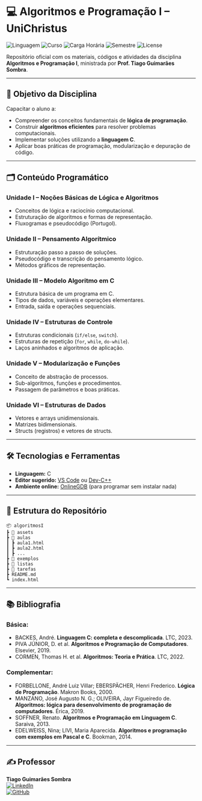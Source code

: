 # 💻 Algoritmos e Programação I – UniChristus

![Linguagem](https://img.shields.io/badge/Linguagem-C-blue?logo=c)
![Curso](https://img.shields.io/badge/Curso-Sistemas%20de%20Informa%C3%A7%C3%A3o-success)
![Carga Horária](https://img.shields.io/badge/Carga%20Hor%C3%A1ria-80h-lightblue)
![Semestre](https://img.shields.io/badge/Semestre-2025.2-orange)
![License](https://img.shields.io/badge/License-MIT-lightgrey)

Repositório oficial com os materiais, códigos e atividades da disciplina **Algoritmos e Programação I**, ministrada por **Prof. Tiago Guimarães Sombra**.

---

## 🎯 **Objetivo da Disciplina**

Capacitar o aluno a:

- Compreender os conceitos fundamentais de **lógica de programação**.
- Construir **algoritmos eficientes** para resolver problemas computacionais.
- Implementar soluções utilizando a **linguagem C**.
- Aplicar boas práticas de programação, modularização e depuração de código.

---

## 🗂 **Conteúdo Programático**

### **Unidade I – Noções Básicas de Lógica e Algoritmos**
- Conceitos de lógica e raciocínio computacional.
- Estruturação de algoritmos e formas de representação.
- Fluxogramas e pseudocódigo (Portugol).

### **Unidade II – Pensamento Algorítmico**
- Estruturação passo a passo de soluções.
- Pseudocódigo e transcrição do pensamento lógico.
- Métodos gráficos de representação.

### **Unidade III – Modelo Algoritmo em C**
- Estrutura básica de um programa em C.
- Tipos de dados, variáveis e operações elementares.
- Entrada, saída e operações sequenciais.

### **Unidade IV – Estruturas de Controle**
- Estruturas condicionais (`if/else`, `switch`).
- Estruturas de repetição (`for`, `while`, `do-while`).
- Laços aninhados e algoritmos de aplicação.

### **Unidade V – Modularização e Funções**
- Conceito de abstração de processos.
- Sub-algoritmos, funções e procedimentos.
- Passagem de parâmetros e boas práticas.

### **Unidade VI – Estruturas de Dados**
- Vetores e arrays unidimensionais.
- Matrizes bidimensionais.
- Structs (registros) e vetores de structs.

---

## 🛠 **Tecnologias e Ferramentas**

- **Linguagem:** C
- **Editor sugerido:** [VS Code](https://code.visualstudio.com/) ou [Dev-C++](https://sourceforge.net/projects/orwelldevcpp/)
- **Ambiente online:** [OnlineGDB](https://www.onlinegdb.com/) (para programar sem instalar nada)

---

## 📂 **Estrutura do Repositório**

```
📦 algoritmosI
┣ 📂 assets
┣ 📂 aulas
┃ ┣ aula1.html
┃ ┣ aula2.html
┃ ┣ ...
┣ 📂 exemplos
┣ 📂 listas
┣ 📂 tarefas
┣ README.md
┗ index.html
```

---

## 📚 **Bibliografia**

### Básica:
- BACKES, André. **Linguagem C: completa e descomplicada**. LTC, 2023.
- PIVA JÚNIOR, D. et al. **Algoritmos e Programação de Computadores**. Elsevier, 2019.
- CORMEN, Thomas H. et al. **Algoritmos: Teoria e Prática**. LTC, 2022.

### Complementar:
- FORBELLONE, André Luiz Villar; EBERSPÄCHER, Henri Frederico. **Lógica de Programação**. Makron Books, 2000.
- MANZANO, José Augusto N. G.; OLIVEIRA, Jayr Figueiredo de. **Algoritmos: lógica para desenvolvimento de programação de computadores**. Érica, 2019.
- SOFFNER, Renato. **Algoritmos e Programação em Linguagem C**. Saraiva, 2013.
- EDELWEISS, Nina; LIVI, Maria Aparecida. **Algoritmos e programação com exemplos em Pascal e C**. Bookman, 2014.

---

## ✍️ **Professor**

**Tiago Guimarães Sombra**  
[![LinkedIn](https://img.shields.io/badge/LinkedIn-Perfil-blue?logo=linkedin)](https://www.linkedin.com/in/tiagosombra)  
[![GitHub](https://img.shields.io/badge/GitHub-Repositórios-black?logo=github)](https://github.com/sombraprof)
